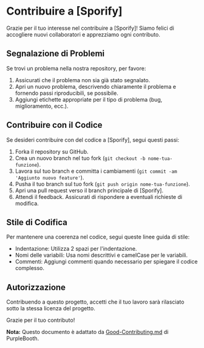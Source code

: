 # Contribuire a [Sporify]

Grazie per il tuo interesse nel contribuire a [Sporify]! Siamo felici di accogliere nuovi collaboratori e apprezziamo ogni contributo.

## Segnalazione di Problemi

Se trovi un problema nella nostra repository, per favore:

1. Assicurati che il problema non sia già stato segnalato.
2. Apri un nuovo problema, descrivendo chiaramente il problema e fornendo passi riproducibili, se possibile.
3. Aggiungi etichette appropriate per il tipo di problema (bug, miglioramento, ecc.).

## Contribuire con il Codice

Se desideri contribuire con del codice a [Sporify], segui questi passi:

1. Forka il repository su GitHub.
2. Crea un nuovo branch nel tuo fork (`git checkout -b nome-tua-funzione`).
3. Lavora sul tuo branch e committa i cambiamenti (`git commit -am 'Aggiunto nuovo feature'`).
4. Pusha il tuo branch sul tuo fork (`git push origin nome-tua-funzione`).
5. Apri una pull request verso il branch principale di [Sporify].
6. Attendi il feedback. Assicurati di rispondere a eventuali richieste di modifica.

## Stile di Codifica

Per mantenere una coerenza nel codice, segui queste linee guida di stile:

- Indentazione: Utilizza 2 spazi per l'indentazione.
- Nomi delle variabili: Usa nomi descrittivi e camelCase per le variabili.
- Commenti: Aggiungi commenti quando necessario per spiegare il codice complesso.

## Autorizzazione

Contribuendo a questo progetto, accetti che il tuo lavoro sarà rilasciato sotto la stessa licenza del progetto.

Grazie per il tuo contributo!

**Nota:** Questo documento è adattato da [Good-Contributing.md](https://gist.github.com/PurpleBooth/b24679402957c63ec426) di PurpleBooth.
